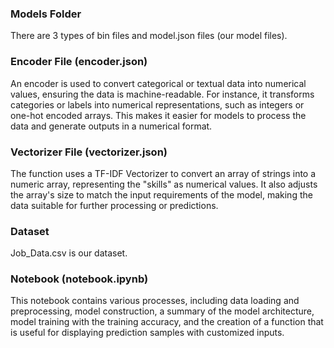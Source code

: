 ### Models Folder
There are 3 types of bin files and model.json files (our model files).

### Encoder File (encoder.json)
An encoder is used to convert categorical or textual data into numerical values, ensuring the data is machine-readable. For instance, it transforms categories or labels into numerical representations, such as integers or one-hot encoded arrays. This makes it easier for models to process the data and generate outputs in a numerical format.

### Vectorizer File (vectorizer.json)
The function uses a TF-IDF Vectorizer to convert an array of strings into a numeric array, representing the "skills" as numerical values. It also adjusts the array's size to match the input requirements of the model, making the data suitable for further processing or predictions.

### Dataset 
Job_Data.csv is our dataset.

### Notebook (notebook.ipynb)
This notebook contains various processes, including data loading and preprocessing, model construction, a summary of the model architecture, model training with the training accuracy, and the creation of a function that is useful for displaying prediction samples with customized inputs.
